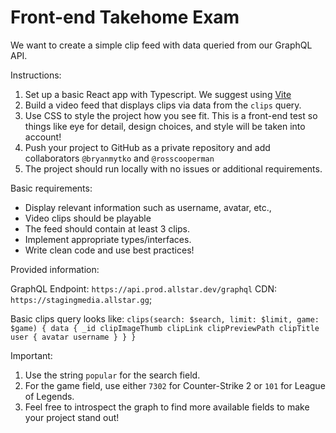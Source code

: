 # Front-end Takehome Exam

We want to create a simple clip feed with data queried from our GraphQL API.

Instructions:

1. Set up a basic React app with Typescript. We suggest using [Vite](https://vitejs.dev)
1. Build a video feed that displays clips via data from the `clips` query.
1. Use CSS to style the project how you see fit. This is a front-end test so things like eye for detail, design choices, and style will be taken into account!
1. Push your project to GitHub as a private repository and add collaborators `@bryanmytko` and `@rosscooperman`
1. The project should run locally with no issues or additional requirements.

Basic requirements:

- Display relevant information such as username, avatar, etc.,
- Video clips should be playable
- The feed should contain at least 3 clips.
- Implement appropriate types/interfaces.
- Write clean code and use best practices!

Provided information:

GraphQL Endpoint: `https://api.prod.allstar.dev/graphql`
CDN: `https://stagingmedia.allstar.gg`;

Basic clips query looks like:
`clips(search: $search, limit: $limit, game: $game) {
    data {
        _id
        clipImageThumb
        clipLink
        clipPreviewPath
        clipTitle
        user {
            avatar
            username
        }
    }
}`

Important:

1. Use the string `popular` for the search field.
1. For the game field, use either `7302` for Counter-Strike 2 or `101` for League of Legends.
1. Feel free to introspect the graph to find more available fields to make your project stand out!
